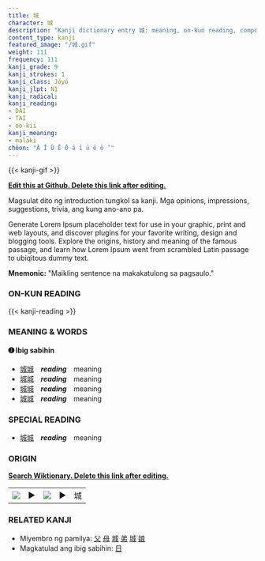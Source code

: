 ```yaml
---
title: 城
character: 城
description: "Kanji dictionary entry 城: meaning, on-kun reading, compounds, origin, related kanji"
content_type: kanji
featured_image: "/城.gif"
weight: 111
frequency: 111
kanji_grade: 9
kanji_strokes: 1
kanji_class: Jōyō
kanji_jlpt: N1
kanji_radical: 
kanji_reading: 
- DAI
- TAI
- oo-kii
kanji_meaning:
- malaki
chōon: "Ā Ī Ū Ē Ō ā ī ū ē ō ’"
---
```

[//]: # (Don't edit the line below. Kanji animated GIF code is automatically generated.)
{{< kanji-gif >}}

[//]: # (Edit below this line.)

**[Edit this at Github. Delete this link after editing.](https://github.com/tim0g/tim/tree/main/content/kanji/城/index.md)**

Magsulat dito ng introduction tungkol sa kanji. Mga opinions, impressions, suggestions, trivia, ang kung ano-ano pa.

Generate Lorem Ipsum placeholder text for use in your graphic, print and web layouts, and discover plugins for your favorite writing, design and blogging tools. Explore the origins, history and meaning of the famous passage, and learn how Lorem Ipsum went from scrambled Latin passage to ubiqitous dummy text.
 
**Mnemonic:** "Maikling sentence na makakatulong sa pagsaulo."

### ON-KUN READING

[//]: # (Don't edit the line below. ON-KUN READING code is automatically generated.)
{{< kanji-reading >}}

### MEANING & WORDS

#### ➊ **Ibig sabihin**
  - [城](../城)[城](../城)　***reading***　meaning
  - [城](../城)[城](../城)　***reading***　meaning
  - [城](../城)[城](../城)　***reading***　meaning
  - [城](../城)[城](../城)　***reading***　meaning

### SPECIAL READING
  - [城](../城)[城](../城)　***reading***　meaning

### ORIGIN

**[Search Wiktionary. Delete this link after editing.](https://wiktionary.org/wiki/城)**
<table class="kanji-table"><tr><td>
<img src="60px-城-bronze.svg.png">
</td><td>▶</td><td>
<img src="60px-城-oracle.svg.png">
</td><td>▶</td>
<td class="kanji-origin">城</td>
</tr></table>

### RELATED KANJI
- Miyembro ng pamilya: [父](../父) [母](../母) [城](../城) [弟](../弟) [城](../城) [娘](../娘)
- Magkatulad ang ibig sabihin: [日](../日)
